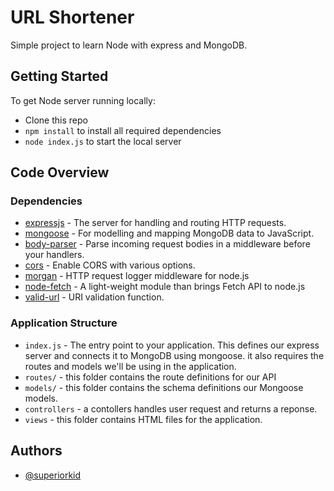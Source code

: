 
# URL Shortener

Simple project to learn Node with express and MongoDB.

## Getting Started

To get Node server running locally:

 - Clone this repo
 - `npm install` to install all required dependencies
 - `node index.js` to start the local server
## Code Overview

### Dependencies

 - [expressjs](https://www.npmjs.com/package/express) - The server for handling and routing HTTP requests.
 - [mongoose](https://www.npmjs.com/package/mongoose) - For modelling and mapping MongoDB data to JavaScript.
 - [body-parser](https://www.npmjs.com/package/body-parser) - Parse incoming request bodies in a middleware before your handlers.
 - [cors](https://www.npmjs.com/package/cors) - Enable CORS with various options.
 - [morgan](https://www.npmjs.com/package/morgan) - HTTP request logger middleware for node.js
 - [node-fetch](https://www.npmjs.com/package/node-fetch) - A light-weight module than brings Fetch API to node.js
 - [valid-url](https://www.npmjs.com/package/valid-url) - URI validation function.

### Application Structure

 - `index.js` - The entry point to your application. This defines our express server and connects it to MongoDB using mongoose. it also requires the routes and models we'll be using in the application.
 - `routes/` - this folder contains the route definitions for our API
 - `models/` - this folder contains the schema definitions our Mongoose models.
 - `controllers` - a contollers handles user request and returns a reponse.
 - `views` - this folder contains HTML files for the application.
## Authors

- [@superiorkid](https://www.github.com/superiorkid)

